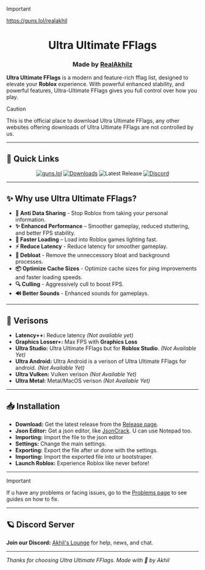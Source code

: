 > [!important]
> https://guns.lol/realakhil

<h1 align="center">Ultra Ultimate FFlags</h1>

<h3 align="center"> Made by <a href="https://guns.lol/realakhil">RealAkhilz</a> </h3>

**Ultra Ultimate FFlags** is a modern and feature-rich fflag list, designed to elevate your **Roblox** experience. With powerful enhanced stability, and powerful features, Ultra-Ultimate FFlags gives you full control over how you play.

> [!Caution]
> This is the official place to download Ultra Ultimate FFlags, any other websites offering downloads of Ultra Ultimate FFlags are not controlled by us.

---

<h2>🚀 Quick Links</h2>

<div align="center">

[![guns.lol](https://img.shields.io/badge/guns.lol-RealAkhilz-darkblue?style=flat&logo=link&logoColor=white)](https://guns.lol/realakhil)
[![Downloads](https://img.shields.io/github/downloads/RealAkhilz/Ultra-Ultimate-FFlags/total?color=2c2f7c&label=Downloads&logo=cloudsmith&logoColor=white)](https://github.com/RealAkhilz/Ultra-Ultimate-FFlags/releases)
![Latest Release](https://img.shields.io/github/v/release/RealAkhilz/Ultra-Ultimate-FFlags)
[![Discord](https://img.shields.io/discord/1380077621974667264?label=Discord&color=5865F2&logo=discord&logoColor=white)](https://discord.gg/848BdgmvD9)

</div>

---

<h2>✨ Why use Ultra Ultimate FFlags?</h2>

- **🚫 Anti Data Sharing** - Stop Roblox from taking your personal information.
- **✨ Enhanced Performance** – Smoother gameplay, reduced stuttering, and better FPS stability.
- **🚀 Faster Loading** – Load into Roblox games lighting fast.
- **⚡ Reduce Latency** - Reduce latency for smoother gameplay.
- **🧹 Debloat** - Remove the unneccessory bloat and background processes.
- **📦 Optimize Cache Sizes** - Optimize cache sizes for ping improvements and faster loading speeds.
- **🔍 Culling** - Aggressively cull to boost FPS.
- **🔊 Better Sounds** - Enhanced sounds for gameplays.

---

<h2>🌌 Verisons</h2>

- **Latency++:** Reduce latency *(Not available yet)*
- **Graphics Losser+:** Max FPS with __Graphics Loss__
- **Ultra Studio:** Ultra Ultimate FFlags but for **Roblox Studio**. *(Not Available Yet)*
- **Ultra Android:** Ultra Android is a verison of Ultra Ultimate FFlags for android. *(Not Available Yet)*
- **Ultra Vulken:** Vulken verison *(Not Available Yet)*
- **Ultra Metal:** Metal/MacOS verison *(Not Available Yet)*

---

<h2>📥 Installation</h2>

- **Download:** Get the latest release from the [Release page](https://github.com/RealAkhilz/Ultra-Ultimate-FFlags/releases).
- **Json Editor:** Get a json editor, like [JsonCrack](https://jsoncrack.com). U can use Notepad too.
- **Importing:** Import the file to the json editor
- **Settings:** Change the main settings.
- **Exporting:** Export the file after ur done with the settings.
- **Importing:** Import the exported file into ur bootstraper.
- **Launch Roblox:** Experience Roblox like never before!

---

> [!important]
> If u have any problems or facing issues, go to the [Problems page](https://github.com/RealAkhilz/Ultra-Ultimate-FFlags/tree/problems) to see guides on how to fix.

---

<h2>🪐 Discord Server</h2>

**Join our Discord:** [Akhil's Lounge](https://discord.gg/848BdgmvD9) for help, news, and chat.

---

*Thanks for choosing Ultra Ultimate FFlags. Made with 💖 by Akhil*
